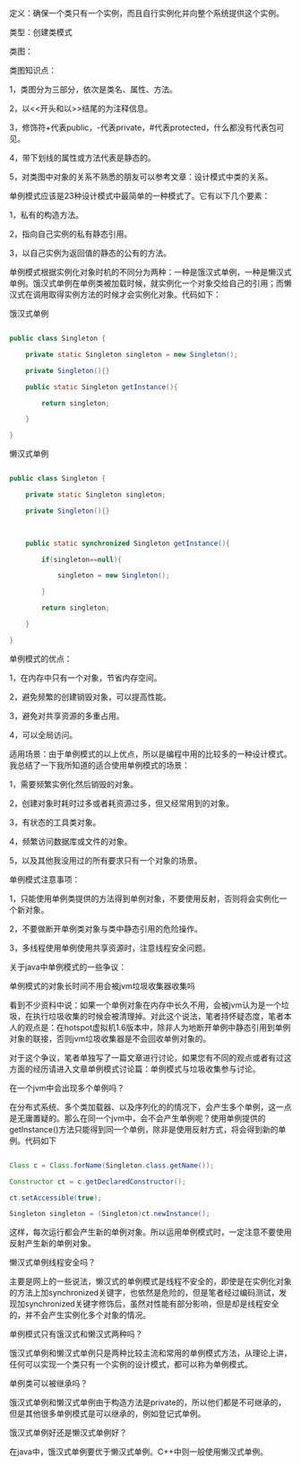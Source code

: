 定义：确保一个类只有一个实例，而且自行实例化并向整个系统提供这个实例。
类型：创建类模式
类图：
  
类图知识点：
1，类图分为三部分，依次是类名、属性、方法。
2，以<<开头和以>>结尾的为注释信息。
3，修饰符+代表public，-代表private，#代表protected，什么都没有代表包可见。
4，带下划线的属性或方法代表是静态的。
5，对类图中对象的关系不熟悉的朋友可以参考文章：设计模式中类的关系。
单例模式应该是23种设计模式中最简单的一种模式了。它有以下几个要素：
1，私有的构造方法。
2，指向自己实例的私有静态引用。
3，以自己实例为返回值的静态的公有的方法。
单例模式根据实例化对象时机的不同分为两种：一种是饿汉式单例，一种是懒汉式单例。饿汉式单例在单例类被加载时候，就实例化一个对象交给自己的引用；而懒汉式在调用取得实例方法的时候才会实例化对象。代码如下：
饿汉式单例
```java  
public class Singleton {  
    private static Singleton singleton = new Singleton();  
    private Singleton(){}  
    public static Singleton getInstance(){  
        return singleton;  
    }  
}
``` 
懒汉式单例
```java  
public class Singleton {  
    private static Singleton singleton;  
    private Singleton(){}  
      
    public static synchronized Singleton getInstance(){  
        if(singleton==null){  
            singleton = new Singleton();  
        }  
        return singleton;  
    }  
}  
```
单例模式的优点：
1，在内存中只有一个对象，节省内存空间。
2，避免频繁的创建销毁对象，可以提高性能。
3，避免对共享资源的多重占用。
4，可以全局访问。
适用场景：由于单例模式的以上优点，所以是编程中用的比较多的一种设计模式。我总结了一下我所知道的适合使用单例模式的场景：
1，需要频繁实例化然后销毁的对象。
2，创建对象时耗时过多或者耗资源过多，但又经常用到的对象。
3，有状态的工具类对象。
4，频繁访问数据库或文件的对象。
5，以及其他我没用过的所有要求只有一个对象的场景。
单例模式注意事项：
1，只能使用单例类提供的方法得到单例对象，不要使用反射，否则将会实例化一个新对象。
2，不要做断开单例类对象与类中静态引用的危险操作。
3，多线程使用单例使用共享资源时，注意线程安全问题。
关于java中单例模式的一些争议：
单例模式的对象长时间不用会被jvm垃圾收集器收集吗
看到不少资料中说：如果一个单例对象在内存中长久不用，会被jvm认为是一个垃圾，在执行垃圾收集的时候会被清理掉。对此这个说法，笔者持怀疑态度，笔者本人的观点是：在hotspot虚拟机1.6版本中，除非人为地断开单例中静态引用到单例对象的联接，否则jvm垃圾收集器是不会回收单例对象的。
对于这个争议，笔者单独写了一篇文章进行讨论，如果您有不同的观点或者有过这方面的经历请进入文章单例模式讨论篇：单例模式与垃圾收集参与讨论。
在一个jvm中会出现多个单例吗？
在分布式系统、多个类加载器、以及序列化的的情况下，会产生多个单例，这一点是无庸置疑的。那么在同一个jvm中，会不会产生单例呢？使用单例提供的getInstance()方法只能得到同一个单例，除非是使用反射方式，将会得到新的单例。代码如下
```java  
Class c = Class.forName(Singleton.class.getName());  
Constructor ct = c.getDeclaredConstructor();  
ct.setAccessible(true);  
Singleton singleton = (Singleton)ct.newInstance();  
```
这样，每次运行都会产生新的单例对象。所以运用单例模式时，一定注意不要使用反射产生新的单例对象。
懒汉式单例线程安全吗？
主要是网上的一些说法，懒汉式的单例模式是线程不安全的，即使是在实例化对象的方法上加synchronized关键字，也依然是危险的，但是笔者经过编码测试，发现加synchronized关键字修饰后，虽然对性能有部分影响，但是却是线程安全的，并不会产生实例化多个对象的情况。
单例模式只有饿汉式和懒汉式两种吗？
饿汉式单例和懒汉式单例只是两种比较主流和常用的单例模式方法，从理论上讲，任何可以实现一个类只有一个实例的设计模式，都可以称为单例模式。
单例类可以被继承吗？
饿汉式单例和懒汉式单例由于构造方法是private的，所以他们都是不可继承的，但是其他很多单例模式是可以继承的，例如登记式单例。
饿汉式单例好还是懒汉式单例好？
在java中，饿汉式单例要优于懒汉式单例。C++中则一般使用懒汉式单例。